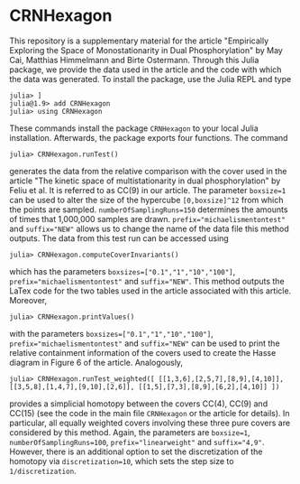 # CRNHexagon
 
This repository is a supplementary material for the article "Empirically Exploring the Space of Monostationarity in Dual Phosphorylation" by May Cai, Matthias Himmelmann and Birte Ostermann. Through this Julia package, we provide the data used in the article and the code with which the data was generated. To install the package, use the Julia REPL and type

```
julia> ]
julia@1.9> add CRNHexagon
julia> using CRNHexagon
```

These commands install the package `CRNHexagon` to your local Julia installation. Afterwards, the package exports four functions. The command

```
julia> CRNHexagon.runTest()
```

generates the data from the relative comparison with the cover used in the article "The kinetic space of multistationarity in dual phosphorylation" by Feliu et al. It is referred to as CC(9) in our article. The parameter `boxsize=1` can be used to alter the size of the hypercube `[0,boxsize]^12` from which the points are sampled. `numberOfSamplingRuns=150` determines the amounts of times that 1,000,000 samples are drawn. `prefix="michaelismentontest"` and `suffix="NEW"` allows us to change the name of the data file this method outputs. The data from this test run can be accessed using

```
julia> CRNHexagon.computeCoverInvariants()
```

which has the parameters `boxsizes=["0.1","1","10","100"]`, `prefix="michaelismentontest"` and `suffix="NEW"`. This method outputs the LaTex code for the two tables used in the article associated with this article. Moreover,

```
julia> CRNHexagon.printValues()
```

with the parameters `boxsizes=["0.1","1","10","100"]`, `prefix="michaelismentontest"` and `suffix="NEW"` can be used to print the relative containment information of the covers used to create the Hasse diagram in Figure 6 of the article. Analogously, 

```
julia> CRNHexagon.runTest_weighted([ [[1,3,6],[2,5,7],[8,9],[4,10]], [[3,5,8],[1,4,7],[9,10],[2,6]], [[1,5],[7,3],[8,9],[6,2],[4,10]] ])
```

provides a simplicial homotopy between the covers CC(4), CC(9) and CC(15) (see the code in the main file `CRNHexagon` or the article for details). In particular, all equally weighted covers involving these three pure covers are considered by this method. Again, the parameters are `boxsize=1`, `numberOfSamplingRuns=100`, `prefix="linearweight"` and `suffix="4,9"`. However, there is an additional option to set the discretization of the homotopy via `discretization=10`, which sets the step size to `1/discretization`.
